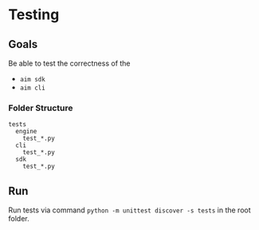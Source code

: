# Testing

## Goals
Be able to test the correctness of the
 - `aim sdk`
 - `aim cli`

### Folder Structure

```
tests
  engine
    test_*.py
  cli
    test_*.py
  sdk
    test_*.py
```

## Run
Run tests via command `python -m unittest discover -s tests` in the root folder.
